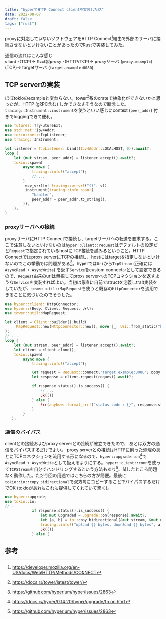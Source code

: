 ```yaml
---
title: "hyperでHTTP Connect clientを実装した話"
date: 2022-08-07
draft: false
tags: ["rust"]
---
```


proxyに対応していないソフトウェアをHTTP Connect[^mdn-http-connect]経由で外部のサーバに接続させないといけないことがあったのでRustで実装してみた。

通信の流れはこんな感じ  
client -(TCP)-> Rust製proxy -(HTTP/TCP)-> proxyサーバ (`proxy.example`) -(TCP)-> targetサーバ (`target.example:8080`)

## TCP serverの実装
ほぼtokioのexampleと変わらない。tower[^tower]系のcrateで抽象化ができないかと思ったが、HTTP (gRPC含む) しかできなさそうなので断念した。`tracing::Instrument::instrument`を使うといい感じにcontext (`peer_addr`) 付きでloggingできて便利。
```rust
use futures::TryFutureExt;
use std::net::Ipv4Addr;
use tokio::net::TcpListener;
use tracing::Instrument;

let listener = TcpListener::bind((Ipv4Addr::LOCALHOST, 0)).await?;
loop {
    let (mut stream, peer_addr) = listener.accept().await?;
    tokio::spawn(
        async move {
            tracing::info!("accept");
            // ...
        }
        .map_err(|e| tracing::error!("{}", e))
        .instrument(tracing::info_span!(
            "handler",
            peer_addr = peer_addr.to_string(),
        )),
    );
}
```

### proxyサーバへの接続
proxyサーバにHTTP Connectで接続し、targetサーバへの転送を要求する。ここで注意しないといけないのは`hyper::Client::request`はデフォルトの設定だと`Request`で指定されているhostにTCP接続を試みるということ。HTTP Connectではproxy serverにTCPの接続し、hostにはtargetを指定しないといけないのでこの挙動では問題がある[^hyper-2863]。hyperでは`Uri`から`TcpStream` (正確には`AsyncRead + AsyncWrite`) を返す`Service`をcustom connectorとして設定できるので、`Request`由来のuriは無視してproxy serverへのTCPコネクションを返すような`Service`を実装すればよい。当初は愚直に自前でstructを定義しtrait実装をしていたが、`tower::util::MapRequest`を使うと既存の`HttpConnector`を流用できることに気づいたのでそうした。
```rust
use hyper::client::HttpConnector;
use hyper::{Body, Client, Request, Url};
use tower::util::MapRequest;

let client = Client::builder().build(
     MapRequest::new(HttpConnector::new(), move |_| Uri::from_static("http://proxy.example"))
);
// ...
loop {
    let (mut stream, peer_addr) = listener.accept().await?;
    let client = client.clone();
    tokio::spawn(
        async move {
            tracing::info!("accept");

            let request = Request::connect("target.example:8080").body(Body::empty())?;
            let response = client.request(request).await?;

            if response.status().is_success() {
                // ...
                Ok(())
            } else {
                Err(anyhow::format_err!("status code = {}", response.status()))
            }
        }
   );
```

### 通信のバイパス
clientとの接続およびproxy serverとの接続が確立できたので、
あとは双方の通信をバイパスするだけでよい。
proxy serverとの接続はHTTPに則った処理のあとにTCPコネクションを流用する形になるので、`hyper::upgrade::on`[^hyper-upgrade-on]で`AsyncRead + AsyncWrite`として扱えるようにする。`hyper::client::conn`を使って`TCPStream`を自分でハンドリングするという方法もあり[^hyper-2863]、試したところ問題なく動作した。ただ今回の用途ではこちらの方が簡便。最後に`tokio::io::copy_bidirectional`で双方向にコピーすることでバイパスするだけでOK (tokioがあれもこれも提供してくれていて驚く)。
```rust
use hyper::upgrade;
use tokio::io;
// ...
            if response.status().is_success() {
                let mut upgraded = upgrade::on(response).await?;
                let (a, b) = io::copy_bidirectional(&mut stream, &mut upgraded).await?;
                tracing::info!("upload {} bytes, download {} bytes", a, b);
                Ok(())
            } else {
```

## 参考
[^mdn-http-connect]: https://developer.mozilla.org/en-US/docs/Web/HTTP/Methods/CONNECT
[^tower]: https://docs.rs/tower/latest/tower/
[^hyper-2863]: https://github.com/hyperium/hyper/issues/2863
[^hyper-connect]: https://docs.rs/hyper/0.14.20/hyper/client/connect/trait.Connect.html
[^hyper-upgrade-on]: https://docs.rs/hyper/0.14.20/hyper/upgrade/fn.on.html
